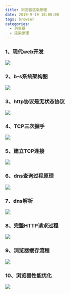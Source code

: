 ```yaml
---
title: 浏览器渲染原理
date: 2019-9-19 18:00:00
tags: browser
categories:
  - 浏览器
  - 渲染原理
---
```


### 1、现代web开发
![](/images/browser/现代web开发.jpg)

<!-- more -->

### 2、b-s系统架构图
![](/images/browser/b-s系统架构图.jpg)

### 3、http协议是无状态协议
![](/images/browser/http协议是无状态协议.jpg)

### 4、TCP三次握手
![](/images/browser/TCP三次握手.jpg)

### 5、建立TCP连接
![](/images/browser/建立TCP连接.jpg)

### 6、dns查询过程原理
![](/images/browser/dns查询过程原理.jpg)

### 7、dns解析
![](/images/browser/dns解析.jpg)

### 8、完整HTTP请求过程
![](/images/browser/完整HTTP请求过程.jpg)

### 9、浏览器缓存流程
![](/images/browser/浏览器缓存流程.jpg)

### 10、浏览器性能优化
![](/images/browser/浏览器性能优化.jpg)

